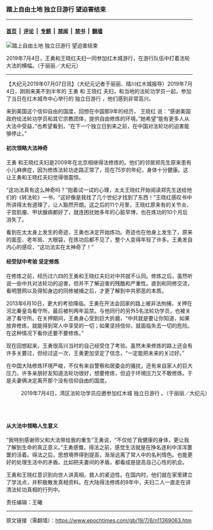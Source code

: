 ### 踏上自由土地 独立日游行 望迫害结束

---

#### [首页](../../../..?n11369063) &nbsp;|&nbsp; [评论](../../../../../epoch-comment?n11369063) &nbsp;|&nbsp; [专题](../../../../../epoch-special?n11369063) &nbsp;|&nbsp; [禁闻](../../../../../epoch-news?n11369063) &nbsp;|&nbsp; [禁书](../../../../../books?n11369063) &nbsp;|&nbsp; [翻墙](https://github.com/gfw-breaker/nogfw/blob/master/README.md?n11369063)


<div><img alt="踏上自由土地 独立日游行 望迫害结束" class="attachment-djy_600_400 size-djy_600_400 wp-post-image" src="https://i.epochtimes.com/assets/uploads/2019/07/20190704-1-redwoodparade-WangYong-1-600x400.jpg"/>
<div class="caption">
 <p>
  2019年7月4日，王勇和王晓红夫妇一同参加红木城游行，在游行队伍中打着法轮大法的横幅。（于丽丽／大纪元）
 </p>
</div></div><hr/><div class="post_content" id="artbody" itemprop="articleBody">
 <!-- article content begin -->
 <p>
  【大纪元2019年07月07日讯】（大纪元记者于丽丽、晴川红木城报导）2019年7月4日，刚刚来美不到半年的
  <ok href="https://www.epochtimes.com/gb/tag/%E7%8E%8B%E5%8B%87.html">
   王勇
  </ok>
  和
  <ok href="https://www.epochtimes.com/gb/tag/%E7%8E%8B%E6%99%93%E7%BA%A2.html">
   王晓红
  </ok>
  夫妇，和当地的法轮功学员一起，参加了当日在红木城市中心举行的
  <ok href="https://www.epochtimes.com/gb/tag/%E7%8B%AC%E7%AB%8B%E6%97%A5%E6%B8%B8%E8%A1%8C.html">
   独立日游行
  </ok>
  ，他们感到非常高兴。
 </p>
 <p>
  来到美国这个信仰自由的国度，回想在中国那9年的经历，
  <ok href="https://www.epochtimes.com/gb/tag/%E7%8E%8B%E6%99%93%E7%BA%A2.html">
   王晓红
  </ok>
  说：“感谢美国政府给法轮功学员和其它宗教团体，提供自由修炼的环境。”她希望“能有更多人从大法中受益，”也希望看到，“在下一个独立日到来之前，在中国对法轮功的迫害能够停止。”
 </p>
 <h4>
  初次领略大法神奇
 </h4>
 <p>
  <ok href="https://www.epochtimes.com/gb/tag/%E7%8E%8B%E5%8B%87.html">
   王勇
  </ok>
  和王晓红夫妇是2009年在北京相继得法修炼的。他们的邻居郑先生原来患有小儿麻痹症，因为修炼法轮功走路正常了，现在75岁的年纪，身体十分健康。这让王勇和王晓红夫妇觉得很震惊。
 </p>
 <p>
  “这功法真有这么神奇吗？”抱着试一试的心理，太太王晓红开始阅读郑先生送给他们的《转法轮》一书，“这好像是我找了几个世纪才找到了东西！”王晓红感叹书中所讲得太有道理了，让人豁然开朗。这之后的11个月里，王晓红原来有的关节炎、子宫肌瘤、甲状腺病都好了，就连困扰她多年的心脏早博，也在炼功的10个月后消失了。
 </p>
 <p>
  看到在太太身上发生的奇迹，王勇也决定开始炼功。奇迹也在他身上发生了，原来的面歪、老年斑、大眼袋，在炼功后都不见了，整个人变得年轻了许多。王勇发自内心的感叹，“这功法实在太神奇了！”
 </p>
 <h4>
  经受狱中考验 坚定修炼
 </h4>
 <p>
  在修炼之前，经历过六四的王勇和王晓红夫妇对中共就不认同。修炼之后，虽然听说一些中共对法轮功的迫害，但并不了解迫害的残酷和严重性。直到和同修交流，看明慧网以及得知身边的同修被捕之后，才更了解到中共邪恶的本质。
 </p>
 <p>
  2013年6月10日，更大的考验降临。王勇在开法会回家的路上被非法拘捕，关押在河北秦皇岛看守所，最后被判两年监禁。与他同行的另外5名法轮功学员，也被关进了看守所。在关押期间，王勇身心受到巨大折磨，“中共就是要让你知道，如果放弃修炼，就能得到常人中享受的一切；如果坚持信仰，就面临失去一切的危险。在这种情况下看你还要不要修炼。”
 </p>
 <p>
  现在回想起来，王勇很高兴当时的自己经受住了考验。虽然未来修炼的路上还会有许多关要过，但经过这一次，王勇更加坚定了信念，“一定能把未来的关过好。”
 </p>
 <p>
  在中国大陆修炼环境严峻，不仅有来自警察和居委会的骚扰，还有来自家人的巨大压力。许多亲朋好友知道法轮功很好，想要修炼，但迫于环境压力又不敢修炼。于是夫妻俩决定离开那个没有信仰自由的国度。
 </p>
 <figure aria-describedby="caption-attachment-11367387" class="wp-caption aligncenter" id="attachment_11367387" style="width: 600px">
  <ok href="https://i.epochtimes.com/assets/uploads/2019/07/tu1-20190704-RedwoodCity-Parade-10.jpg" target="_blank">
   <img alt="" class="size-large wp-image-11367387" src="https://i.epochtimes.com/assets/uploads/2019/07/tu1-20190704-RedwoodCity-Parade-10-600x400.jpg"/>
  </ok>
  <br/><figcaption class="wp-caption-text" id="caption-attachment-11367387">
   2019年7月4日，湾区法轮功学员应邀参加红木城
   <ok href="https://www.epochtimes.com/gb/tag/%E7%8B%AC%E7%AB%8B%E6%97%A5%E6%B8%B8%E8%A1%8C.html">
    独立日游行
   </ok>
   。（于丽丽／大纪元）
  </figcaption><br/>
 </figure><br/>
 <h4>
  从大法中领略人生意义
 </h4>
 <p>
  “我特别感谢师父和大法带给我的重生”王勇说，“不仅给了我健康的身体，更让我了解到生命的真正意义。”王勇感慨，得法之前，感觉生活就是在挣名逐利中浑浑噩噩的活着。得法之后，思想境界得到提高，渐渐远离了常人中的名利情色。也能更好的处理生活中的矛盾。比如把夫妻间的矛盾，都看成是提高自己心性的机会。
 </p>
 <p>
  王勇和王晓红意识到向世人讲真相，救人的紧迫性。在国内时，他们就在家里建立了学法点，并积极散发真相资料。在大陆得法修炼的9年中，夫妇二人一直走在讲清法轮功真相的行列中。
 </p>
 <p>
  责任编辑：王曦
 </p>
 <!-- article content end -->
 <div id="below_article_ad">
 </div>
</div>


---

原文链接（需翻墙）：https://www.epochtimes.com/gb/19/7/6/n11369063.htm
